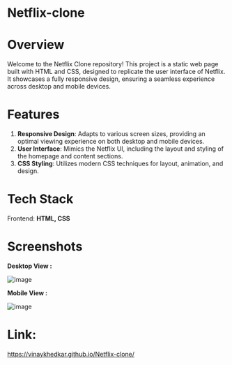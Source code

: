 # Netflix-clone

# Overview
Welcome to the Netflix Clone repository! This project is a static web page built with HTML and CSS, designed to replicate the user interface of Netflix. It showcases a fully responsive design, ensuring a seamless experience across desktop and mobile devices.

# Features
1. **Responsive Design**: Adapts to various screen sizes, providing an optimal viewing experience on both desktop and mobile devices.
2. **User Interface**: Mimics the Netflix UI, including the layout and styling of the homepage and content sections.
3. **CSS Styling**: Utilizes modern CSS techniques for layout, animation, and design.

# Tech Stack
Frontend: **HTML, CSS**

# Screenshots
**Desktop View :**

![image](https://github.com/VinayKhedkar/Netflix-clone/assets/145246376/dc153cde-1771-47f5-9c33-3238f218e17e)

**Mobile View :**

![image](https://github.com/VinayKhedkar/Netflix-clone/assets/145246376/ec198ce4-37f8-4164-b1c9-6df80f6cc7d2)


# Link: 
https://vinaykhedkar.github.io/Netflix-clone/
